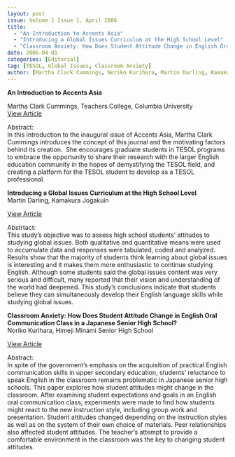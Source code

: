 ```yaml
---
layout: post
issue: Volume 1 Issue 1, April 2006
title: 
  - "An Introduction to Accents Asia"
  - "Introducing a Global Issues Curriculum at the High School Level"
  - "Classroom Anxiety: How Does Student Attitude Change in English Oral Communication Class in a Japanese Senior High School?"    
date: 2006-04-01
categories: [Editorial]
tag: [TESOL, Global Issues, Classroom Anxiety]
author: [Martha Clark Cummings, Noriko Kurihara, Martin Darling, Kamakura Jogakuin]
---
```


**An Introduction to Accents Asia**

Martha Clark Cummings, Teachers College, Columbia University  
[View Article](http://www.issues.accentsasia.org/issues/1-1/clark_cummings.pdf)   
  
Abstract:  
In this introduction to the inaugural issue of Accents Asia, Martha Clark Cummings introduces the concept of this journal and the motivating factors behind its creation.  She encourages graduate students in TESOL programs to embrace the opportunity to share their research with the larger English education community in the hopes of demystifying the TESOL field, and creating a platform for the TESOL student to develop as a TESOL professional.  
  
  
**Introducing a Global Issues Curriculum at the High School Level**  
Martin Darling, Kamakura Jogakuin

[View Article](http://www.issues.accentsasia.org/issues/1-1/darling.pdf)

Abstrtact:   
This study’s objective was to assess high school students’ attitudes to studying global issues. Both qualitative and quantitative means were used to accumulate data and responses were tabulated, coded and analyzed.  Results show that the majority of students think learning about global issues is interesting and it makes them more enthusiastic to continue studying English. Although some students said the global issues content was very serious and difficult, many reported that their vision and understanding of the world had deepened. This study’s conclusions indicate that students believe they can simultaneously develop their English language skills while studying global issues.  
  
  
**Classroom Anxiety: How Does Student Attitude Change in English Oral Communication Class in a Japanese Senior High School?**  
Noriko Kurihara, Himeji Minami Senior High School

[View Article](http://www.issues.accentsasia.org/issues/1-1/kurihara.pdf)

Abstract:  
In spite of the government’s emphasis on the acquisition of practical English communication skills in upper secondary education, students’ reluctance to speak English in the classroom remains problematic in Japanese senior high schools. This paper explores how student attitudes might change in the classroom. After examining student expectations and goals in an English oral communication class, experiments were made to find how students might react to the new instruction style, including group work and presentation. Student attitudes changed depending on the instruction styles as well as on the system of their own choice of materials. Peer relationships also affected student attitudes. The teacher’s attempt to provide a comfortable environment in the classroom was the key to changing student attitudes.


